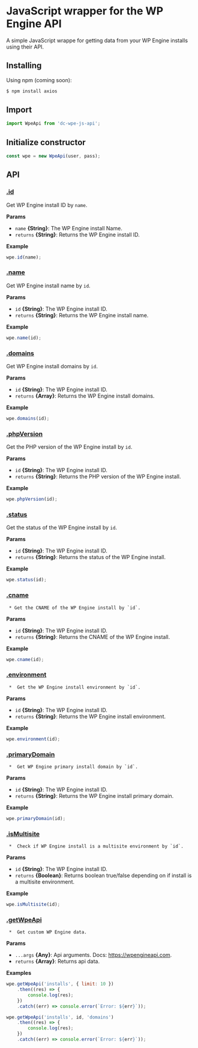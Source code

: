 # JavaScript wrapper for the WP Engine API

A simple JavaScript wrappe for getting data from your WP Engine installs using their API.

## Installing

Using npm (coming soon):

```bash
$ npm install axios
```

## Import

```js
import WpeApi from 'dc-wpe-js-api';
```

## Initialize constructor

```js
const wpe = new WpeApi(user, pass);
```

## API

### [.id](index.js#L25)

Get WP Engine install ID by `name`.

**Params**

-   `name` **{String}**: The WP Engine install Name.
-   `returns` **{String}**: Returns the WP Engine install ID.

**Example**

```js
wpe.id(name);
```

### [.name](index.js#L40)

Get WP Engine install name by `id`.

**Params**

-   `id` **{String}**: The WP Engine install ID.
-   `returns` **{String}**: Returns the WP Engine install name.

**Example**

```js
wpe.name(id);
```

### [.domains](index.js#L51)

Get WP Engine install domains by `id`.

**Params**

-   `id` **{String}**: The WP Engine install ID.
-   `returns` **{Array}**: Returns the WP Engine install domains.

**Example**

```js
wpe.domains(id);
```

### [.phpVersion](index.js#L65)

Get the PHP version of the WP Engine install by `id`.

**Params**

-   `id` **{String}**: The WP Engine install ID.
-   `returns` **{String}**: Returns the PHP version of the WP Engine install.

**Example**

```js
wpe.phpVersion(id);
```

### [.status](index.js#L76)

Get the status of the WP Engine install by `id`.

**Params**

-   `id` **{String}**: The WP Engine install ID.
-   `returns` **{String}**: Returns the status of the WP Engine install.

**Example**

```js
wpe.status(id);
```

### [.cname](index.js#L87)

     * Get the CNAME of the WP Engine install by `id`.

**Params**

-   `id` **{String}**: The WP Engine install ID.
-   `returns` **{String}**: Returns the CNAME of the WP Engine install.

**Example**

```js
wpe.cname(id);
```

### [.environment](index.js#L98)

     *  Get the WP Engine install environment by `id`.

**Params**

-   `id` **{String}**: The WP Engine install ID.
-   `returns` **{String}**: Returns the WP Engine install environment.

**Example**

```js
wpe.environment(id);
```

### [.primaryDomain](index.js#L109)

     *  Get WP Engine primary install domain by `id`.

**Params**

-   `id` **{String}**: The WP Engine install ID.
-   `returns` **{String}**: Returns the WP Engine install primary domain.

**Example**

```js
wpe.primaryDomain(id);
```

### [.isMultisite](index.js#L120)

     *  Check if WP Engine install is a multisite environment by `id`.

**Params**

-   `id` **{String}**: The WP Engine install ID.
-   `returns` **{Boolean}**: Returns boolean true/false depending on if install is a multisite environment.

**Example**

```js
wpe.isMultisite(id);
```

### [.getWpeApi](index.js#L131)

     *  Get custom WP Engine data.

**Params**

-   `...args` **{Any}**: Api arguments. Docs: https://wpengineapi.com.
-   `returns` **{Array}**: Returns api data.

**Examples**

```js
wpe.getWpeApi('installs', { limit: 10 })
	.then((res) => {
		console.log(res);
	})
	.catch((err) => console.error(`Error: ${err}`));
```

```js
wpe.getWpeApi('installs', id, 'domains')
	.then((res) => {
		console.log(res);
	})
	.catch((err) => console.error(`Error: ${err}`));
```
